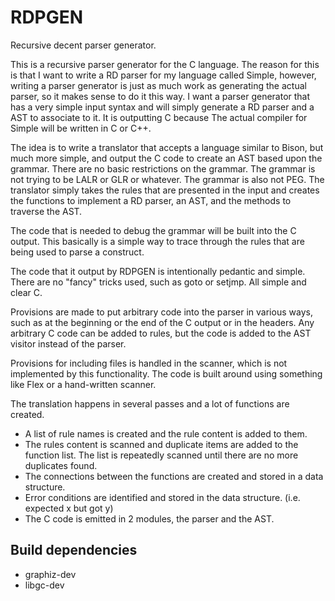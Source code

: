 # RDPGEN
Recursive decent parser generator.

This is a recursive parser generator for the C language. The reason for this is that I want to write a RD parser for my language called Simple, however, writing a parser generator is just as much work as generating the actual parser, so it makes sense to do it this way. I want a parser generator that has a very simple input syntax and will simply generate a RD parser and a AST to associate to it. It is outputting C because The actual compiler for Simple will be written in C or C++.

The idea is to write a translator that accepts a language similar to Bison, but much more simple, and output the C code to create an AST based upon the grammar. There are no basic restrictions on the grammar. The grammar is not trying to be LALR or GLR or whatever. The grammar is also not PEG. The translator simply takes the rules that are presented in the input and creates the functions to implement a RD parser, an AST, and the methods to traverse the AST.

The code that is needed to debug the grammar will be built into the C output. This basically is a simple way to trace through the rules that are being used to parse a construct.

The code that it output by RDPGEN is intentionally pedantic and simple. There are no "fancy" tricks used, such as goto or setjmp. All simple and clear C.

Provisions are made to put arbitrary code into the parser in various ways, such as at the beginning or the end of the C output or in the headers. Any arbitrary C code can be added to rules, but the code is added to the AST visitor instead of the parser.

Provisions for including files is handled in the scanner, which is not implemented by this functionality. The code is built around using something like Flex or a hand-written scanner.

The translation happens in several passes and a lot of functions are created.
- A list of rule names is created and the rule content is added to them.
- The rules content is scanned and duplicate items are added to the function list. The list is repeatedly scanned until there are no more duplicates found.
- The connections between the functions are created and stored in a data structure.
- Error conditions are identified and stored in the data structure. (i.e. expected x but got y)
- The C code is emitted in 2 modules, the parser and the AST.

## Build dependencies
- graphiz-dev
- libgc-dev
